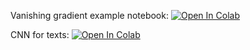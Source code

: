 Vanishing gradient example notebook:
[![Open In Colab](https://colab.research.google.com/assets/colab-badge.svg)](https://github.com/girafe-ai/ml-mipt/blob/master/week1_02_CNN_n_Vanishing_gradient/vanishing_grad_example.ipynb)

CNN for texts:
[![Open In Colab](https://colab.research.google.com/assets/colab-badge.svg)](https://github.com/girafe-ai/ml-mipt/blob/master/week1_02_CNN_n_Vanishing_gradient/week02_CNN_for_texts.ipynb)
